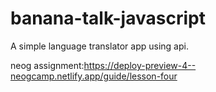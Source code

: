 # banana-talk-javascript
 A simple language translator app using api.

neog assignment:https://deploy-preview-4--neogcamp.netlify.app/guide/lesson-four
